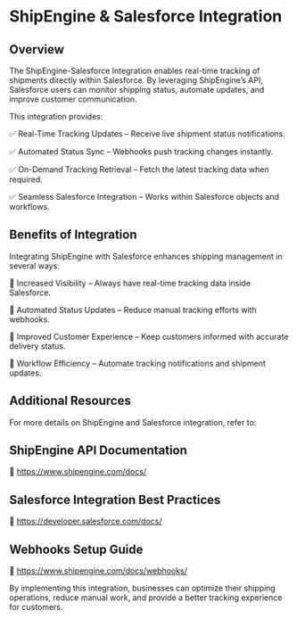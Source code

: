 # ShipEngine & Salesforce Integration

## Overview

The ShipEngine-Salesforce Integration enables real-time tracking of shipments directly within Salesforce. By leveraging ShipEngine’s API, Salesforce users can monitor shipping status, automate updates, and improve customer communication.

This integration provides:

✅ Real-Time Tracking Updates – Receive live shipment status notifications.

✅ Automated Status Sync – Webhooks push tracking changes instantly.

✅ On-Demand Tracking Retrieval – Fetch the latest tracking data when required.

✅ Seamless Salesforce Integration – Works within Salesforce objects and workflows.

## Benefits of Integration

Integrating ShipEngine with Salesforce enhances shipping management in several ways:

📌 Increased Visibility – Always have real-time tracking data inside Salesforce.

📌 Automated Status Updates – Reduce manual tracking efforts with webhooks.

📌 Improved Customer Experience – Keep customers informed with accurate delivery status.

📌 Workflow Efficiency – Automate tracking notifications and shipment updates.

## Additional Resources

For more details on ShipEngine and Salesforce integration, refer to:

## ShipEngine API Documentation

🔗 https://www.shipengine.com/docs/

## Salesforce Integration Best Practices

🔗 https://developer.salesforce.com/docs/

## Webhooks Setup Guide

🔗 https://www.shipengine.com/docs/webhooks/

By implementing this integration, businesses can optimize their shipping operations, reduce manual work, and provide a better tracking experience for customers.
